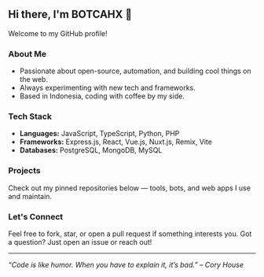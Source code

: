## Hi there, I'm BOTCAHX 👋

Welcome to my GitHub profile!

### About Me
- Passionate about open-source, automation, and building cool things on the web.
- Always experimenting with new tech and frameworks.
- Based in Indonesia, coding with coffee by my side.

### Tech Stack
- **Languages:** JavaScript, TypeScript, Python, PHP
- **Frameworks:** Express.js, React, Vue.js, Nuxt.js, Remix, Vite
- **Databases:** PostgreSQL, MongoDB, MySQL

### Projects
Check out my pinned repositories below — tools, bots, and web apps I use and maintain.

### Let's Connect
Feel free to fork, star, or open a pull request if something interests you.
Got a question? Just open an issue or reach out!

---

_“Code is like humor. When you have to explain it, it’s bad.” – Cory House_
